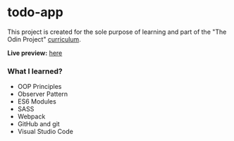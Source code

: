 # todo-app
This project is created for the sole purpose of learning and part of the "The Odin Project" [curriculum](https://theodinproject.com/).

**Live preview:** [here](https://hicarlodacuyan.github.io/todo_app/)

### What I learned?

* OOP Principles
* Observer Pattern
* ES6 Modules
* SASS
* Webpack
* GitHub and git
* Visual Studio Code
